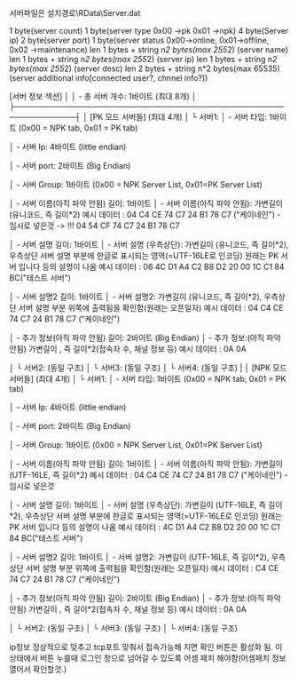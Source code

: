 서버파일은 설치경로\RData\Server.dat

1 byte(server count)
1 byte(server type 0x00 ->pk 0x01 ->npk)
4 byte(Server ip)
2 byte(server port)
1 byte(server status 0x00->online, 0x01->offline, 0x02 ->maintenance)
len 1 bytes + string n*2 bytes(max 255*2) (server name)
len 1 bytes + string n*2 bytes(max 255*2) (server ip)
len 1 bytes + string n*2 bytes(max 255*2) (server desc)
len 2 bytes + string n*2 bytes(max 65535) (server additional info[connected user?, chnnel info?])

[서버 정보 섹션]                                            │
│   - 총 서버 개수: 1바이트 (최대 8개)                       │
├─────────────────────────────────────────────────────────────┤
│ [PK 모드 서버들] (최대 4개)
│   └ 서버1: 
│     - 서버 타입: 1바이트 (0x00 = NPK tab, 0x01 = PK tab)

│     - 서버 Ip: 4바이트 (little endian)

│     - 서버 port: 2바이트 (Big Endian)

│     - 서버 Group: 1바이트 (0x00 = NPK Server List, 0x01=PK Server List)

│     - 서버 이름(아직 파악 안됨) 길이: 1바이트 
│     - 서버 이름(아직 파악 안됨): 가변길이 (유니코드, 즉 길이*2)
                    예시 데이터 : 04 C4 CE 74 C7 24 B1 78 C7 ("케이네인") - 임시로 넣은것
                    -> !!! 04 54 CF 74 C7 24 B1 78 C7


│     - 서버 설명 길이: 1바이트 
│     - 서버 설명 (우측상단): 가변길이 (유니코드, 즉 길이*2), 
                            우측상단 서버 설명 부분에 한글로 표시되는 영역(=UTF-16LE로 인코딩)
                            원래는 PK 서버 입니다 등의 설명이 나옴
                            예시 데이터 : 06 4C D1 A4 C2 B8 D2 20 00 1C C1 84 BC("테스트 서버")

│     - 서버 설명2 길이: 1바이트
│     - 서버 설명2: 가변길이 (유니코드, 즉 길이*2),
                    우측상단 서버 설명 부분 위쪽에 출력됨을 확인함(원래는 오픈일자)
                    예시 데이터 : 04 C4 CE 74 C7 24 B1 78 C7 ("케이네인")

│     - 추가 정보(아직 파악 안됨) 길이: 2바이트  (Big Endian)
│     - 추가 정보:(아직 파악 안됨)   가변길이 , 즉 길이*2(접속자 수, 채널 정보 등) 
                    예시 데이터 : 0A 0A 

│   └ 서버2: (동일 구조)
│   └ 서버3: (동일 구조)
│   └ 서버4: (동일 구조)
|
│ [NPK 모드 서버들] (최대 4개)
│   └ 서버1: 
│     - 서버 타입: 1바이트 (0x00 = NPK tab, 0x01 = PK tab)

│     - 서버 Ip: 4바이트 (little endian)

│     - 서버 port: 2바이트 (Big Endian)

│     - 서버 Group: 1바이트 (0x00 = NPK Server List, 0x01=PK Server List)

│     - 서버 이름(아직 파악 안됨) 길이: 1바이트 
│     - 서버 이름(아직 파악 안됨): 가변길이 (UTF-16LE, 즉 길이*2)
                    예시 데이터 : 04 C4 CE 74 C7 24 B1 78 C7 ("케이네인") - 임시로 넣은것

│     - 서버 설명 길이: 1바이트 
│     - 서버 설명 (우측상단): 가변길이 (UTF-16LE, 즉 길이*2), 
                            우측상단 서버 설명 부분에 한글로 표시되는 영역(=UTF-16LE로 인코딩)
                            원래는 PK 서버 입니다 등의 설명이 나옴
                            예시 데이터 : 4C D1 A4 C2 B8 D2 20 00 1C C1 84 BC("테스트 서버")

│     - 서버 설명2 길이: 1바이트
│     - 서버 설명2: 가변길이 (UTF-16LE, 즉 길이*2),
                    우측상단 서버 설명 부분 위쪽에 출력됨을 확인함(원래는 오픈일자)
                    예시 데이터 : C4 CE 74 C7 24 B1 78 C7 ("케이네인")

│     - 추가 정보(아직 파악 안됨) 길이: 2바이트  (Big Endian)
│     - 추가 정보:(아직 파악 안됨)   가변길이 , 즉 길이*2(접속자 수, 채널 정보 등) 
                    예시 데이터 : 0A 0A 

│   └ 서버2: (동일 구조)
│   └ 서버3: (동일 구조)
│   └ 서버4: (동일 구조)


ip정보 정상적으로 맞추고 tcp포트 맞춰서 접속가능해 지면 확인 버튼은 활성화 됨.
이 상태에서 버튼 누를때 로그인 창으로 넘어갈 수 있도록 어셈 패치 해야함(어셈패치 정보 열어서 확인할것.)




